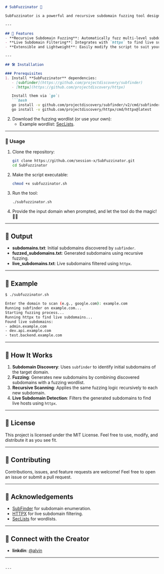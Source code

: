 
```markdown
# SubFuzzinator 🚀

SubFuzzinator is a powerful and recursive subdomain fuzzing tool designed to uncover deeply hidden subdomains and filter live domains effortlessly. Created with love by **Alvin**, this tool is perfect for security researchers, bug bounty hunters, and penetration testers.

---

## 🌟 Features
- **Recursive Subdomain Fuzzing**: Automatically fuzz multi-level subdomains using a customizable wordlist.
- **Live Subdomain Filtering**: Integrates with `httpx` to find live subdomains with ease.
- **Extensible and Lightweight**: Easily modify the script to suit your needs.

---

## 🛠️ Installation

### Prerequisites
1. Install **SubFuzzinator** dependencies:
   - [subfinder](https://github.com/projectdiscovery/subfinder)
   - [httpx](https://github.com/projectdiscovery/httpx)

   Install them via `go`:
   ```bash
   go install -v github.com/projectdiscovery/subfinder/v2/cmd/subfinder@latest
   go install -v github.com/projectdiscovery/httpx/cmd/httpx@latest
   ```

2. Download the fuzzing wordlist (or use your own):
   - Example wordlist: [SecLists](https://github.com/danielmiessler/SecLists/blob/master/Discovery/DNS/subdomains-top1million-5000.txt).

---

### 🔧 Usage

1. Clone the repository:
   ```bash
   git clone https://github.com/session-x/SubFuzzinator.git
   cd SubFuzzinator
   ```

2. Make the script executable:
   ```bash
   chmod +x subfuzzinator.sh
   ```

3. Run the tool:
   ```bash
   ./subfuzzinator.sh
   ```

4. Provide the input domain when prompted, and let the tool do the magic! 🎩✨

---

## 📂 Output

- **subdomains.txt**: Initial subdomains discovered by `subfinder`.
- **fuzzed_subdomains.txt**: Generated subdomains using recursive fuzzing.
- **live_subdomains.txt**: Live subdomains filtered using `httpx`.

---

## 🚀 Example

```bash
$ ./subfuzzinator.sh

Enter the domain to scan (e.g., google.com): example.com
Running subfinder on example.com...
Starting fuzzing process...
Running httpx to find live subdomains...
Found live subdomains:
- admin.example.com
- dev.api.example.com
- test.backend.example.com
```

---

## 🧠 How It Works

1. **Subdomain Discovery**: Uses `subfinder` to identify initial subdomains of the target domain.
2. **Fuzzing**: Generates new subdomains by combining discovered subdomains with a fuzzing wordlist.
3. **Recursive Scanning**: Applies the same fuzzing logic recursively to each new subdomain.
4. **Live Subdomain Detection**: Filters the generated subdomains to find live hosts using `httpx`.

---

## 📜 License

This project is licensed under the MIT License. Feel free to use, modify, and distribute it as you see fit.

---

## 🤝 Contributing

Contributions, issues, and feature requests are welcome! Feel free to open an issue or submit a pull request.

---

## 🌟 Acknowledgements

- [SubFinder](https://github.com/projectdiscovery/subfinder) for subdomain enumeration.
- [HTTPX](https://github.com/projectdiscovery/httpx) for live subdomain filtering.
- [SecLists](https://github.com/danielmiessler/SecLists) for wordlists.

---

## 🔗 Connect with the Creator
- **linkdin**: [@alvin](https://www.linkedin.com/in/alvinbijo/)


---
```

---

